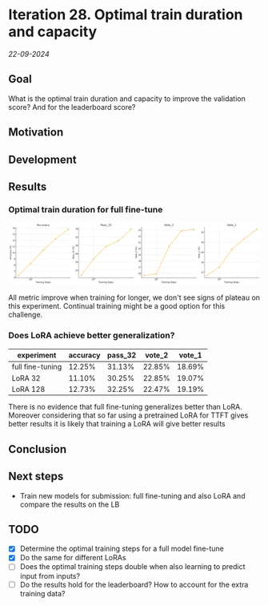 # Iteration 28. Optimal train duration and capacity

_22-09-2024_

## Goal

What is the optimal train duration and capacity to improve the validation score? And for the leaderboard score?

## Motivation

## Development

## Results

### Optimal train duration for full fine-tune

![metrics vs number of steps](res/2024-09-25-08-32-32.png)

All metric improve when training for longer, we don't see signs of plateau on this experiment. Continual
training might be a good option for this challenge.

### Does LoRA achieve better generalization?

| experiment       | accuracy | pass_32 | vote_2 | vote_1 |
|------------------|----------|---------|--------|--------|
| full fine-tuning | 12.25%   | 31.13%  | 22.85% | 18.69% |
| LoRA 32          | 11.10%   | 30.25%  | 22.85% | 19.07% |
| LoRA 128         | 12.73%   | 32.25%  | 22.47% | 19.19% |

There is no evidence that full fine-tuning generalizes better than LoRA. 
Moreover considering that so far using a pretrained LoRA for TTFT gives better results it is likely that training a LoRA will give better results

## Conclusion

## Next steps

- Train new models for submission: full fine-tuning and also LoRA and compare the results on the LB

## TODO

- [x] Determine the optimal training steps for a full model fine-tune
- [x] Do the same for different LoRAs
- [ ] Does the optimal training steps double when also learning to predict input from inputs?
- [ ] Do the results hold for the leaderboard? How to account for the extra training data?
